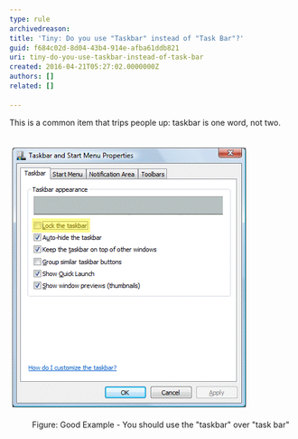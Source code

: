 ```yaml
---
type: rule
archivedreason: 
title: 'Tiny: Do you use "Taskbar" instead of "Task Bar"?'
guid: f684c02d-8d04-43b4-914e-afba61ddb821
uri: tiny-do-you-use-taskbar-instead-of-task-bar
created: 2016-04-21T05:27:02.0000000Z
authors: []
related: []

---
```



​​This is a common item that trips people up: taskbar is one word, not two. 
<br><excerpt class='endintro'></excerpt><br>
<p>​<img src="taskbar-not-task-bar.gif" alt="Taskbar is one word, not two " style="margin:5px;" /></p><dd class="ssw15-rteElement-FigureGood">Figure: Good Example - You should use the "taskbar" over "task bar"​<br></dd>


